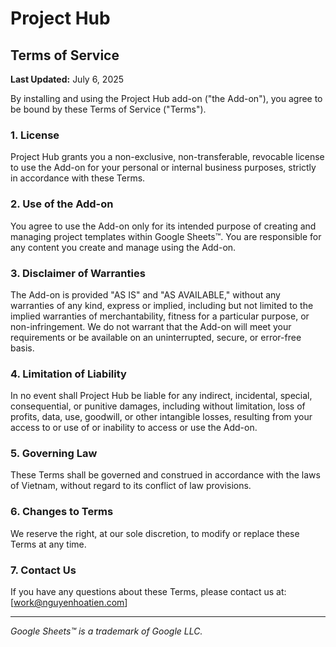 # Project Hub

## Terms of Service

**Last Updated:** July 6, 2025

By installing and using the Project Hub add-on ("the Add-on"), you agree to be bound by these Terms of Service ("Terms").

### 1. License

Project Hub grants you a non-exclusive, non-transferable, revocable license to use the Add-on for your personal or internal business purposes, strictly in accordance with these Terms.

### 2. Use of the Add-on

You agree to use the Add-on only for its intended purpose of creating and managing project templates within Google Sheets™. You are responsible for any content you create and manage using the Add-on.

### 3. Disclaimer of Warranties

The Add-on is provided "AS IS" and "AS AVAILABLE," without any warranties of any kind, express or implied, including but not limited to the implied warranties of merchantability, fitness for a particular purpose, or non-infringement. We do not warrant that the Add-on will meet your requirements or be available on an uninterrupted, secure, or error-free basis.

### 4. Limitation of Liability

In no event shall Project Hub be liable for any indirect, incidental, special, consequential, or punitive damages, including without limitation, loss of profits, data, use, goodwill, or other intangible losses, resulting from your access to or use of or inability to access or use the Add-on.

### 5. Governing Law

These Terms shall be governed and construed in accordance with the laws of Vietnam, without regard to its conflict of law provisions.

### 6. Changes to Terms

We reserve the right, at our sole discretion, to modify or replace these Terms at any time.

### 7. Contact Us

If you have any questions about these Terms, please contact us at: [work@nguyenhoatien.com]

---
*Google Sheets™ is a trademark of Google LLC.*
